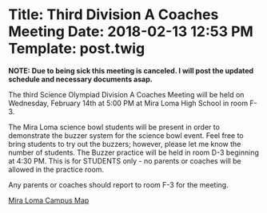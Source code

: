 Title: Third Division A Coaches Meeting
Date: 2018-02-13 12:53 PM
Template: post.twig
===
**NOTE: Due to being sick this meeting is canceled. I will post the updated schedule and necessary documents asap.**

The third Science Olympiad Division A Coaches Meeting will be held on Wednesday, February 14th at 5:00 PM at Mira Loma High School in room F-3.

The Mira Loma science bowl students will be present in order to demonstrate the buzzer system for the science bowl event. Feel free to bring students to try out the buzzers; however, please let me know the number of students. The Buzzer practice will be held in room D-3 beginning at 4:30 PM. This is for STUDENTS only - no parents or coaches will be allowed in the practice room.

Any parents or coaches should report to room F-3 for the meeting.

[Mira Loma Campus Map](/assets/competition-info/MLHSmap-with-parking.pdf)
